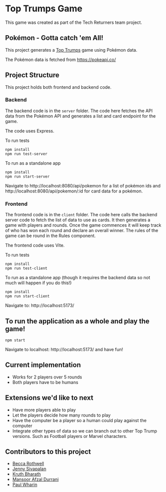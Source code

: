 # Top Trumps Game

This game was created as part of the Tech Returners team project.

## Pokémon - Gotta catch 'em All!

This project generates a [Top Trumps](https://en.wikipedia.org/wiki/Top_Trumps) game using Pokémon data.

The Pokémon data is fetched from https://pokeapi.co/

## Project Structure

This project holds both frontend and backend code.

### Backend

The backend code is in the `server` folder. The code here fetches the API data from the Pokémon API and generates a list and card endpoint for the game.

The code uses Express.

To run tests

```
npm install
npm run test-server
```

To run as a standalone app

```
npm install
npm run start-server
```

Navigate to http://localhost:8080/api/pokemon for a list of pokémon ids and http://localhost:8080/api/pokemon/:id for card data for a pokémon.

### Frontend

The frontend code is in the `client` folder. The code here calls the backend server code to fetch the list of data to use as cards. It then generates a game with players and rounds. Once the game commences it will keep track of who has won each round and declare an overall winner. The rules of the game can be round in the Rules component.

The frontend code uses Vite.

To run tests

```
npm install
npm run test-client
```

To run as a standalone app (though it requires the backend data so not much will happen if you do this!)

```
npm install
npm run start-client
```

Navigate to: http://localhost:5173/

## To run the application as a whole and play the game!

`npm start`

Navigate to localhost: http://localhost:5173/ and have fun!

## Current implementation

- Works for 2 players over 5 rounds
- Both players have to be humans

## Extensions we'd like to next

- Have more players able to play
- Let the players decide how many rounds to play
- Have the computer be a player so a human could play against the computer
- Integrate other types of data so we can branch out to other Top Trump versions. Such as Football players or Marvel characters.

## Contributors to this project

- [Becca Rothwell](https://github.com/beccarothwell)
- [Jenny Sivapalan](https://github.com/jennysivapalan)
- [Kruth Bharath](https://github.com/Kruthibharath)
- [Mansoor Afzal Durrani](https://github.com/MansoorAfzalDurrani)
- [Paul Wharin](https://github.com/orogeny)
